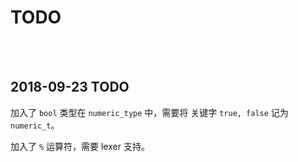 # TODO

&nbsp;   
&nbsp;   

## 2018-09-23 TODO

加入了 `bool` 类型在 `numeric_type` 中，需要将 关键字 `true, false` 记为 `numeric_t`。

加入了 `%` 运算符，需要 lexer 支持。